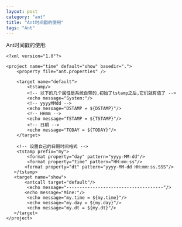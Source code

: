 ```yaml
---
layout: post
category: "ant"
title: "Ant时间戳的使用"
tags: "Ant"
---
```



Ant时间戳的使用:  

    <?xml version="1.0"?>
    
    <project name="time" default="show" basedir=".">
        <property file="ant.properties" />
    
        <target name="default">        
            <tstamp/>
            <!-- 以下的几个属性是系统自带的,初始了tstamp之后,它们就有值了 -->
            <echo message="System:"/>
            <!-- yyyyMMdd -->
            <echo message="DSTAMP = ${DSTAMP}"/>
            <!-- HHmm -->
            <echo message="TSTAMP = ${TSTAMP}"/>
            <!-- 日期 -->
            <echo message="TODAY = ${TODAY}"/>
        </target>
    
        <!-- 设置自己的日期时间格式 -->
        <tstamp prefix="my">
            <format property="day" pattern="yyyy-MM-dd"/>
            <format property="time" pattern="HH:mm:ss"/>
           <format property="dt" pattern="yyyy-MM-dd HH:mm:ss.SSS"/>
       </tstamp>
       <target name="show">
           <antcall target="default"/>
            <echo message="-------------------------------------"/>
           <echo message="Mine:"/>
            <echo message="my.time = ${my.time}"/>
            <echo message="my.day = ${my.day}"/>
            <echo message="my.dt = ${my.dt}"/>
       </target>
    </project>
